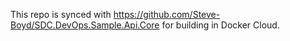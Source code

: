 This repo is synced with https://github.com/Steve-Boyd/SDC.DevOps.Sample.Api.Core for building in Docker Cloud.
